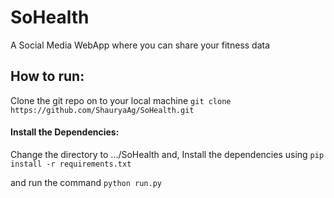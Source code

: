# SoHealth

A Social Media WebApp where you can share your fitness data

## How to run:

Clone the git repo on to your local machine ```git clone https://github.com/ShauryaAg/SoHealth.git```

#### Install the Dependencies: 

Change the directory to .../SoHealth and,
Install the dependencies using ```pip install -r requirements.txt```

and run the command ```python run.py```
